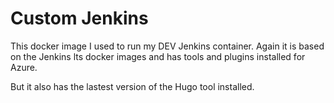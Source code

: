 # Custom Jenkins

This docker image I used to run my DEV Jenkins container. Again it is based on the Jenkins lts docker images and has tools and plugins installed for Azure.

But it also has the lastest version of the Hugo tool installed.